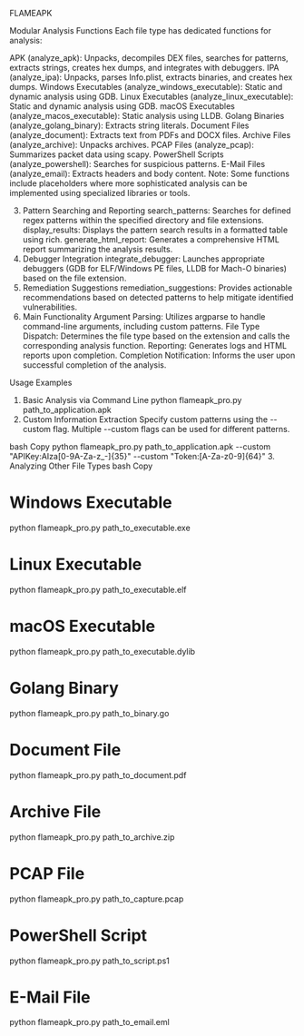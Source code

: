 FLAMEAPK

Modular Analysis Functions
Each file type has dedicated functions for analysis:

APK (analyze_apk): Unpacks, decompiles DEX files, searches for patterns, extracts strings, creates hex dumps, and integrates with debuggers.
IPA (analyze_ipa): Unpacks, parses Info.plist, extracts binaries, and creates hex dumps.
Windows Executables (analyze_windows_executable): Static and dynamic analysis using GDB.
Linux Executables (analyze_linux_executable): Static and dynamic analysis using GDB.
macOS Executables (analyze_macos_executable): Static analysis using LLDB.
Golang Binaries (analyze_golang_binary): Extracts string literals.
Document Files (analyze_document): Extracts text from PDFs and DOCX files.
Archive Files (analyze_archive): Unpacks archives.
PCAP Files (analyze_pcap): Summarizes packet data using scapy.
PowerShell Scripts (analyze_powershell): Searches for suspicious patterns.
E-Mail Files (analyze_email): Extracts headers and body content.
Note: Some functions include placeholders where more sophisticated analysis can be implemented using specialized libraries or tools.

3. Pattern Searching and Reporting
search_patterns: Searches for defined regex patterns within the specified directory and file extensions.
display_results: Displays the pattern search results in a formatted table using rich.
generate_html_report: Generates a comprehensive HTML report summarizing the analysis results.
4. Debugger Integration
integrate_debugger: Launches appropriate debuggers (GDB for ELF/Windows PE files, LLDB for Mach-O binaries) based on the file extension.
5. Remediation Suggestions
remediation_suggestions: Provides actionable recommendations based on detected patterns to help mitigate identified vulnerabilities.
6. Main Functionality
Argument Parsing: Utilizes argparse to handle command-line arguments, including custom patterns.
File Type Dispatch: Determines the file type based on the extension and calls the corresponding analysis function.
Reporting: Generates logs and HTML reports upon completion.
Completion Notification: Informs the user upon successful completion of the analysis.


Usage Examples
1. Basic Analysis via Command Line
python flameapk_pro.py path_to_application.apk
2. Custom Information Extraction
Specify custom patterns using the --custom flag. Multiple --custom flags can be used for different patterns.

bash
Copy
python flameapk_pro.py path_to_application.apk --custom "APIKey:AIza[0-9A-Za-z_-]{35}" --custom "Token:[A-Za-z0-9]{64}"
3. Analyzing Other File Types
bash
Copy
# Windows Executable
python flameapk_pro.py path_to_executable.exe

# Linux Executable
python flameapk_pro.py path_to_executable.elf

# macOS Executable
python flameapk_pro.py path_to_executable.dylib

# Golang Binary
python flameapk_pro.py path_to_binary.go

# Document File
python flameapk_pro.py path_to_document.pdf

# Archive File
python flameapk_pro.py path_to_archive.zip

# PCAP File
python flameapk_pro.py path_to_capture.pcap

# PowerShell Script
python flameapk_pro.py path_to_script.ps1

# E-Mail File
python flameapk_pro.py path_to_email.eml
